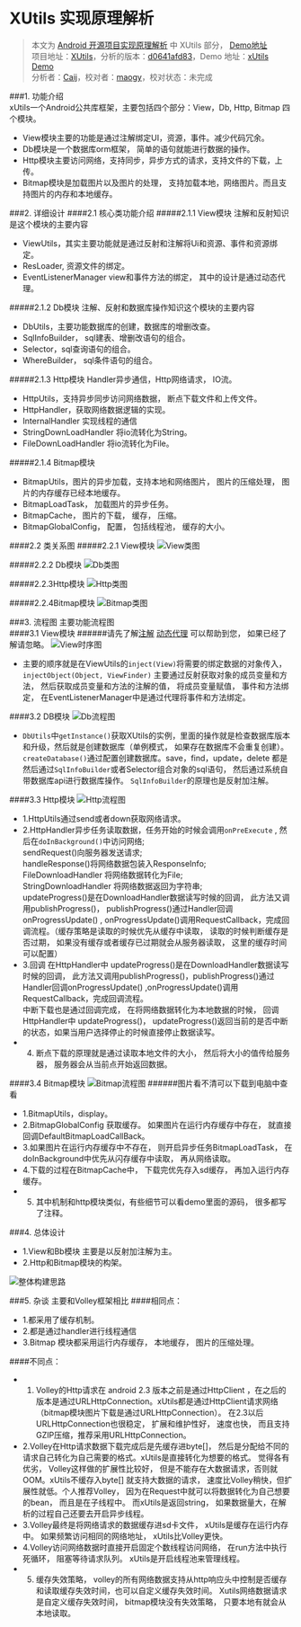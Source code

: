 ﻿XUtils 实现原理解析
====================================
> 本文为 [Android 开源项目实现原理解析](https://github.com/android-cn/android-open-project-analysis) 中 XUtils 部分，  [Demo地址](https://github.com/android-cn/android-open-project-demo)  
> 项目地址：[XUtils](https://github.com/wyouflf/xUtils)，分析的版本：[d0641afd83](https://github.com/android-cn/android-open-project-analysis/commit/d0641afd839951b72e098eba984f9414c3588831)，Demo 地址：[xUtils Demo](https://github.com/android-cn/android-open-project-demo/tree/master/xutils-demo)  
> 分析者：[Caij](https://github.com/Caij)，校对者：[maogy](https://github.com/maogy)，校对状态：未完成   


###1. 功能介绍  
xUtils一个Android公共库框架，主要包括四个部分：View，Db, Http, Bitmap 四个模块。
- View模块主要的功能是通过注解绑定UI，资源，事件。减少代码冗余。
- Db模块是一个数据库orm框架， 简单的语句就能进行数据的操作。
- Http模块主要访问网络，支持同步，异步方式的请求，支持文件的下载，上传。
- Bitmap模块是加载图片以及图片的处理， 支持加载本地，网络图片。而且支持图片的内存和本地缓存。

###2. 详细设计
####2.1 核心类功能介绍
#####2.1.1 View模块
注解和反射知识是这个模块的主要内容
- ViewUtils，其实主要功能就是通过反射和注解将Ui和资源、事件和资源绑定。
- ResLoader, 资源文件的绑定。
- EventListenerManager view和事件方法的绑定， 其中的设计是通过动态代理。

#####2.1.2 Db模块
注解、反射和数据库操作知识这个模块的主要内容
- DbUtils，主要功能数据库的创建，数据库的增删改查。
- SqlInfoBuilder， sql建表、增删改语句的组合。
- Selector，sql查询语句的组合。
- WhereBuilder， sql条件语句的组合。

#####2.1.3 Http模块
Handler异步通信，Http网络请求， IO流。
- HttpUtils，支持异步同步访问网络数据， 断点下载文件和上传文件。
- HttpHandler，获取网络数据逻辑的实现。
- InternalHandler 实现线程的通信
- StringDownLoadHandler 将io流转化为String。
- FileDownLoadHandler 将io流转化为File。

#####2.1.4 Bitmap模块  
- BitmapUtils，图片的异步加载，支持本地和网络图片， 图片的压缩处理， 图片的内存缓存已经本地缓存。
- BitmapLoadTask， 加载图片的异步任务。
- BitmapCache， 图片的下载， 缓存， 压缩。
- BitmapGlobalConfig， 配置， 包括线程池， 缓存的大小。

####2.2 类关系图
#####2.2.1 View模块
 ![View类图](image/ViewClass.png)
 
#####2.2.2 Db模块
 ![Db类图](image/DbSequence.png)

#####2.2.3Http模块
 ![Http类图](image/HttpClass.png)
 
#####2.2.4Bitmap模块
 ![Bitmap类图](image/BitmapClass.png)
 
###3. 流程图
主要功能流程图  
####3.1 View模块
######请先了解[注解](https://github.com/android-cn/android-open-project-analysis/blob/master/tech/annotation.md)  [动态代理](https://github.com/android-cn/android-open-project-analysis/blob/master/tech/proxy.md)  可以帮助到您， 如果已经了解请忽略。
![View时序图](image/ViewSequence.png)
- 主要的顺序就是在ViewUtils的`inject(View)`将需要的绑定数据的对象传入，`injectObject(Object, ViewFinder)` 主要通过反射获取对象的成员变量和方法， 
然后获取成员变量和方法的注解的值， 将成员变量赋值， 事件和方法绑定， 在EventListenerManager中是通过代理将事件和方法绑定。

####3.2 DB模块
![Db流程图](image/db_sq.png)
- `DbUtils`中`getInstance()`获取XUtils的实例，里面的操作就是检查数据库版本和升级，然后就是创建数据库（单例模式， 如果存在数据库不会重复创建）。
 `createDatabase()`通过配置创建数据库。save，find，update，delete 都是然后通过`SqlInfoBuilder`或者Selector组合对象的sql语句， 然后通过系统自带数据库api进行数据库操作。
 `SqlInfoBuilder`的原理也是反射加注解。
 
####3.3 Http模块
![Http流程图](image/HttpSequence.png)
- 1.HttpUtils通过send或者down获取网络请求。
- 2.HttpHandler异步任务读取数据，任务开始的时候会调用`onPreExecute` , 然后在`doInBackground()`中访问网络;  
sendRequest()向服务器发送请求;  
handleResponse()将网络数据包装入ResponseInfo;   
FileDownloadHandler 将网络数据转化为File;  
StringDownloadHandler 将网络数据返回为字符串;  
updateProgress()是在DownloadHandler数据读写时候的回调， 此方法又调用publishProgress()，
publishProgress()通过Handler回调onProgressUpdate() ,
onProgressUpdate()调用RequestCallback，完成回调流程。（缓存策略是读取的时候优先从缓存中读取， 读取的时候判断缓存是否过期， 如果没有缓存或者缓存已过期就会从服务器读取， 这里的缓存时间可以配置）
- 3.回调 在HttpHandler中 updateProgress()是在DownloadHandler数据读写时候的回调， 此方法又调用publishProgress()，publishProgress()通过Handler回调onProgressUpdate() ,onProgressUpdate()调用RequestCallback，完成回调流程。  
中断下载也是通过回调完成， 在将网络数据转化为本地数据的时候， 回调HttpHandler中 updateProgress()， updateProgress()返回当前的是否中断的状态，如果当用户选择停止的时候直接停止数据读写。
- 4. 断点下载的原理就是通过读取本地文件的大小， 然后将大小的值传给服务器， 服务器会从当前点开始返回数据。


####3.4 Bitmap模块
![Bitmap流程图](image/BitmapSequence.png)
######图片看不清可以下载到电脑中查看
- 1.BitmapUtils，display。
- 2.BitmapGlobalConfig 获取缓存。 如果图片在运行内存缓存中存在， 就直接回调DefaultBitmapLoadCallBack。
- 3.如果图片在运行内存缓存中不存在， 则开启异步任务BitmapLoadTask， 在doInBackground中优先从闪存缓存中读取， 再从网络读取。
- 4.下载的过程在BitmapCache中，  下载完优先存入sd缓存， 再加入运行内存缓存。
- 5. 其中机制和http模块类似，有些细节可以看demo里面的源码， 很多都写了注释。

###4. 总体设计
 
- 1.View和Bb模块 主要是以反射加注解为主。 
- 2.Http和Bitmap模块的构架。

![整体构建思路](image/design.png)


###5. 杂谈
主要和Volley框架相比
####相同点：
- 1.都采用了缓存机制。  
- 2.都是通过handler进行线程通信
- 3.Bitmap 模块都采用运行内存缓存， 本地缓存， 图片的压缩处理。 

####不同点：
- 1. Volley的Http请求在 android 2.3 版本之前是通过HttpClient ，在之后的版本是通过URLHttpConnection。xUtils都是通过HttpClient请求网络（bitmap模块图片下载是通过URLHttpConnection）。 在2.3以后URLHttpConnection也很稳定， 扩展和维护性好， 速度也快， 而且支持GZIP压缩，推荐采用URLHttpConnection。
- 2.Volley在Http请求数据下载完成后是先缓存进byte[]， 然后是分配给不同的请求自己转化为自己需要的格式。xUtils是直接转化为想要的格式。 觉得各有优劣， Volley这样做的扩展性比较好， 但是不能存在大数据请求，否则就OOM。xUtils不缓存入byte[] 就支持大数据的请求， 速度比Volley稍快，但扩展性就低。个人推荐Volley， 因为在Request中就可以将数据转化为自己想要的bean， 而且是在子线程中。 而xUtils是返回string， 如果数据量大，在解析的过程自己还要去开启异步线程。
- 3.Volley最终是将网络请求的数据缓存进sd卡文件， xUtils是缓存在运行内存中。 如果频繁访问相同的网络地址， xUtils比Volley更快。
- 4.Volley访问网络数据时直接开启固定个数线程访问网络， 在run方法中执行死循环， 阻塞等待请求队列。 xUtils是开启线程池来管理线程。
- 5. 缓存失效策略， volley的所有网络数据支持从http响应头中控制是否缓存和读取缓存失效时间，也可以自定义缓存失效时间。 Xutils网络数据请求是自定义缓存失效时间， bitmap模块没有失效策略， 只要本地有就会从本地读取。



  


